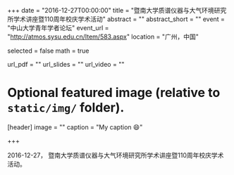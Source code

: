 +++
date = "2016-12-27T00:00:00"
title = "暨南大学质谱仪器与大气环境研究所学术讲座暨110周年校庆学术活动"
abstract = ""
abstract_short = ""
event = "中山大学青年学者论坛"
event_url = "http://atmos.sysu.edu.cn/Item/583.aspx"
location = "广州，中国"

selected = false
math = true

url_pdf = ""
url_slides = ""
url_video = ""

# Optional featured image (relative to `static/img/` folder).
[header]
image = ""
caption = "My caption :smile:"

+++

2016-12-27， 暨南大学质谱仪器与大气环境研究所学术讲座暨110周年校庆学术活动。